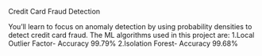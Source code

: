 Credit Card Fraud Detection

You’ll learn to focus on anomaly detection by using probability densities to detect credit card fraud.
The ML algorithms used in this project are:
1.Local Outlier Factor- Accuracy 99.79%
2.Isolation Forest- Accuracy 99.68%